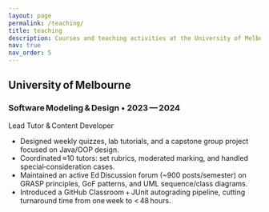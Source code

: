 ```yaml
---
layout: page
permalink: /teaching/
title: teaching
description: Courses and teaching activities at the University of Melbourne.
nav: true
nav_order: 5
---
```


## University of Melbourne

### Software Modeling & Design&nbsp;• 2023 — 2024
Lead Tutor & Content Developer  
- Designed weekly quizzes, lab tutorials, and a capstone group project focused on Java/OOP design.  
- Coordinated ≈10 tutors: set rubrics, moderated marking, and handled special‑consideration cases.  
- Maintained an active Ed Discussion forum (~900 posts/semester) on GRASP principles, GoF patterns, and UML sequence/class diagrams.  
- Introduced a GitHub Classroom + JUnit autograding pipeline, cutting turnaround time from one week to < 48 hours.
